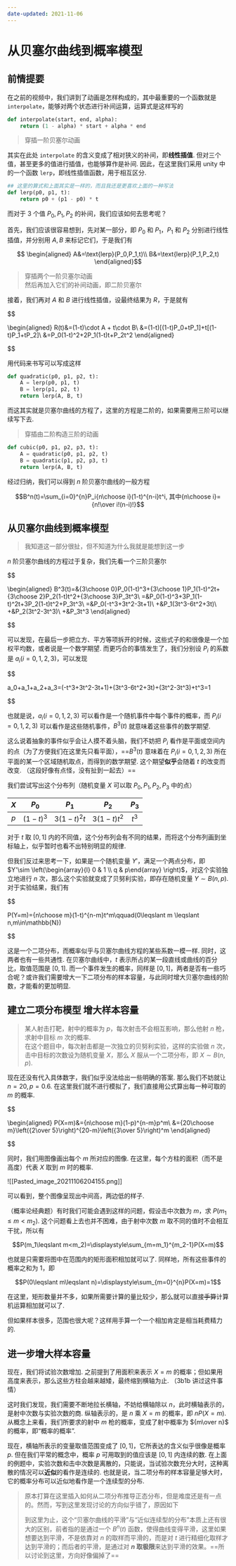 ```yaml
---
date-updated: 2021-11-06
---
```


# 从贝塞尔曲线到概率模型

## 前情提要

在之前的视频中，我们讲到了动画是怎样构成的，其中最重要的一个函数就是 `interpolate`，能够对两个状态进行补间运算，运算式是这样写的

```python
def interpolate(start, end, alpha):  
    return (1 - alpha) * start + alpha * end  
```

> 穿插一阶贝塞尔动画

其实在此处 `interpolate` 的含义变成了相对狭义的补间，即**线性插值**. 但对三个值，甚至更多的值进行插值，也能够算作是补间. 因此，在这里我们采用 unity 中的一个函数 `lerp`，即线性插值函数，用于相互区分.

```python
## 这里的算式和上面其实是一样的，而且我还是更喜欢上面的一种写法  
def lerp(p0, p1, t):  
    return p0 + (p1 - p0) * t  
```

而对于 3 个值 $P_0,P_1,P_2$ 的补间，我们应该如何去思考呢？

首先，我们应该很容易想到，先对某一部分，即 $P_0$ 和 $P_1$，$P_1$ 和 $P_2$ 分别进行线性插值，并分别用 $A,B$ 来标记它们，于是我们有

$$
\begin{aligned}  
A&=\text{lerp}(P_0,P_1,t)\\  
B&=\text{lerp}(P_1,P_2,t)  
\end{aligned}$$  
  
> 穿插两个一阶贝塞尔动画  
> 然后再加入它们的补间动画，即二阶贝塞尔  
  
接着，我们再对 $A$ 和 $B$ 进行线性插值，设最终结果为 $R$，于是就有  
  
$$

\begin{aligned}
R(t)&=(1-t)\cdot A + t\cdot B\\
&=(1-t)[(1-t)P_0+tP_1]+t[(1-t)P_1+tP_2]\\
&=P_0(1-t)^2+2P_1(1-t)t+P_2t^2
\end{aligned}

$$
  
用代码来书写可以写成这样  
  
```python  
def quadratic(p0, p1, p2, t):  
    A = lerp(p0, p1, t)  
    B = lerp(p1, p2, t)  
    return lerp(A, B, t)  
```  
  
而这其实就是贝塞尔曲线的方程了，这里的方程是二阶的，如果需要用三阶可以继续写下去.   
  
> 穿插由二阶构造三阶的动画  
  
```python  
def cubic(p0, p1, p2, p3, t):  
    A = quadratic(p0, p1, p2, t)  
    B = quadratic(p1, p2, p3, t)  
    return lerp(A, B, t)  
```  
  
经过归纳，我们可以得到 $n$ 阶贝塞尔曲线的一般方程  
  
$$B^n(t)=\sum_{i=0}^{n}P_i{n\choose i}(1-t)^{n-i}t^i, 其中{n\choose i}={n!\over i!(n-i)!}$$  
  
## 从贝塞尔曲线到概率模型  
  
> 我知道这一部分很扯，但不知道为什么我就是能想到这一步  
  
$n$ 阶贝塞尔曲线的方程过于复杂，我们先看一个三阶贝塞尔  
  
$$

\begin{aligned}
B^3(t)=&{3\choose 0}P_0(1-t)^3+{3\choose 1}P_1(1-t)^2t+{3\choose 2}P_2(1-t)t^2+{3\choose 3}P_3t^3\\
=&P_0(1-t)^3+3P_1(1-t)^2t+3P_2(1-t)t^2+P_3t^3\\
=&P_0(-t^3+3t^2-3t+1)\\
+&P_1(3t^3-6t^2+3t)\\
+&P_2(3t^2-3t^3)\\
+&P_3t^3
\end{aligned}

$$
  
可以发现，在最后一步把立方、平方等项拆开的时候，这些式子的和很像是一个加权平均数，或者说是一个数学期望. 而更巧合的事情发生了，我们分别设 $P_i$ 的系数是 $a_i(i=0,1,2,3)$，可以发现  
  
$$

a_0+a_1+a_2+a_3=(-t^3+3t^2-3t+1)+(3t^3-6t^2+3t)+(3t^2-3t^3)+t^3=1

$$
  
也就是说，$a_i(i=0,1,2,3)$ 可以看作是一个随机事件中每个事件的概率，而 $P_i(i=0,1,2,3)$ 可以看作是这些随机事件，$B^3(t)$ 就意味着这些事件的数学期望.   
  
这么说着抽象的事件似乎会让人摸不着头脑，我们不妨把 $P_i$ 看作是平面或空间内的点（为了方便我们在这里先只看平面），==$B^3(t)$ 意味着在 $P_i(i=0,1,2,3)$ 所在平面的某一个区域随机取点，而得到的数学期望. 这个期望**似乎**会随着 $t$ 的改变而改变.   （这段好像有点怪，没有扯到一起去）==
  
我们尝试写出这个分布列（随机变量 $X$ 可以取 $P_0,P_1,P_2,P_3$ 中的点）  

| $X$ |   $P_0$   |    $P_1$    |    $P_2$    | $P_3$ |
|:---:|:---------:|:-----------:|:-----------:|:-----:|
| $p$ | $(1-t)^3$ | $3(1-t)^2t$ | $3(1-t)t^2$ | $t^3$ |

对于 $t$ 取 $[0,1]$ 内的不同值，这个分布列会有不同的结果，而将这个分布列画到坐标轴上，似乎暂时也看不出特别明显的规律.   
  
但我们反过来思考一下，如果是一个随机变量 $Y'$，满足一个两点分布，即 $Y'\sim \left(\begin{array}{l} 0 & 1 \\ q & p\end{array} \right)$，对这个实验独立地进行 $n$ 次，那么这个实验就变成了贝努利实验，即存在随机变量 $Y\sim B(n,p)$. 对于实验结果，我们有  
  
$$

P(Y=m)={n\choose m}(1-t)^{n-m}t^m\qquad(0\leqslant m \leqslant n,m\in\mathbb{N})

$$
  
这是一个二项分布，而概率似乎与贝塞尔曲线方程的某些系数一模一样. 同时，这两者也有一些共通性. 在贝塞尔曲线中，$t$ 表示所占的某一段直线或曲线的百分比，取值范围是 $[0,1]$. 而一个事件发生的概率，同样是 $[0,1]$，两者是否有一些巧合呢？或许我们需要增大一下二项分布的样本容量，与此同时增大贝塞尔曲线的阶数，才能看的更加明显.   
  
## 建立二项分布模型 增大样本容量  
  
> 某人射击打靶，射中的概率为 $p$，每次射击不会相互影响，那么他射 $n$ 枪，求射中目标 $m$ 次的概率.   
在这个题目中，每次射击都是一次独立的贝努利实验，这样的实验做 $n$ 次，击中目标的次数设为随机变量 $X$，那么 $X$ 服从一个二项分布，即 $X\sim B(n,p)$.   
  
现在还没有代入具体数字，我们似乎没法给出一些明确的答案. 那么我们不妨就让 $n=20, p=0.6$. 在这里我们就不进行模拟了，我们直接用公式算出每一种可取的 $m$ 的概率.   
  
$$

\begin{aligned}
P(X=m)&={n\choose m}(1-p)^{n-m}p^m\\
&={20\choose m}\left({2\over 5}\right)^{20-m}\left({3\over 5}\right)^m
\end{aligned}

$$
  
同时，我们用图像画出每个 $m$ 所对应的图像. 在这里，每个方柱的面积（而不是高度）代表 $X$ 取到 $m$ 时的概率.   

![[Pasted_image_20211106204155.png]]
  
可以看到，整个图像呈现出中间高，两边低的样子.   
  
（概率论经典题）有时我们可能会遇到这样的问题，假设击中次数为 $m$，求 $P(m_1\leqslant m < m_2)$. 这个问题看上去也并不困难，由于射中次数 $m$ 取不同的值时不会相互干扰，所以有  
  
  
$$P(m_1\leqslant m<m_2)=\displaystyle\sum_{m=m_1}^{m_2-1}P(X=m)$$  
  
也就是只需要将图中在范围内的矩形面积相加就可以了. 同样地，所有这些事件的概率之和为 $1$，即  
  
$$P(0\leqslant m\leqslant n)=\displaystyle\sum_{m=0}^{n}P(X=m)=1$$  
  
在这里，矩形数量并不多，如果所需要计算的量比较少，那么就可以直接~~手算~~计算机运算相加就可以了.   
  
但如果样本很多，范围也很大呢？这样用手算一个一个相加肯定是相当耗费精力的.   
  
## 进一步增大样本容量  
  
现在，我们将试验次数增加. 之前提到了用面积来表示 $X=m$ 的概率；但如果用高度来表示，那么这些方柱会越来越矮，最终缩到横轴为止. （3b1b 讲过这件事情）  
  
这时我们发现，我们需要不断地拉长横轴，不妨给横轴除以 $n$，此时横轴表示的，是射中次数与实验次数的商. 纵轴表示的，是 $n$ 乘 $X=m$ 的概率，即 $nP(X=m)$. 从概念上来看，我们所要求的射中 $m$ 枪的概率，变成了射中概率为 ${m\over n}$ 的概率，即“概率的概率”.   
  
现在，横轴所表示的变量取值范围变成了 $[0,1]$，它所表达的含义似乎很像是概率 $p$. 但在我们平常的概念中，概率 $p$ 可用取到的值应该是 $[0,1]$ 内连续的数. 在上面的例题中，实验次数和击中次数是离散的，只能说，当试验次数充分大时，这种离散的情况可以**近似**的看作是连续的. 也就是说，当二项分布的样本容量足够大时，它的概率分布可以近似地看作是一个连续型的分布.

> 原本打算在这里插入如何从二项分布推导正态分布，但是难度还是有一点的。然而，写到这里发现讨论的方向似乎错了，原因如下
>
> 到这里为止，这个“贝塞尔曲线的平滑”与“近似连续型的分布”本质上还有很大的区别，前者指的是通过一个 $B^n(t)$ 函数，使得曲线变得平滑，这里如果想要达到平滑，不是依靠对 $n$ 的取样而平滑的，而是对 $t$ 进行精细化取样才达到平滑的；而后者的平滑，是通过对 **$n$ 取极限**来达到平滑的效果。==所以讨论到这里，方向好像偏掉了==

